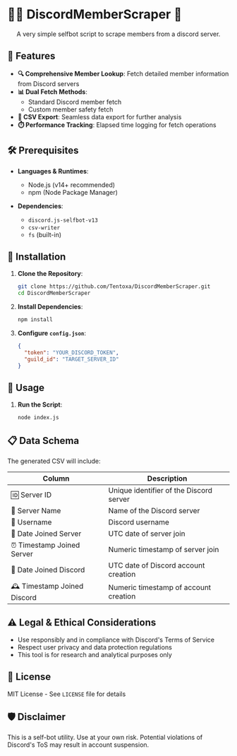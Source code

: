 # 🕵️‍♀️ DiscordMemberScraper 🚀

<p align="center">
  A very simple selfbot script to scrape members from a discord server.
</p>

## 🌟 Features

- **🔍 Comprehensive Member Lookup**: Fetch detailed member information from Discord servers
- **📊 Dual Fetch Methods**: 
  - Standard Discord member fetch
  - Custom member safety fetch
- **💾 CSV Export**: Seamless data export for further analysis
- **⏱️ Performance Tracking**: Elapsed time logging for fetch operations

## 🛠️ Prerequisites

- **Languages & Runtimes**:
  - Node.js (v14+ recommended)
  - npm (Node Package Manager)

- **Dependencies**:
  - `discord.js-selfbot-v13`
  - `csv-writer`
  - `fs` (built-in)

## 🚀 Installation

1. **Clone the Repository**:
   ```bash
   git clone https://github.com/Tentoxa/DiscordMemberScraper.git
   cd DiscordMemberScraper
   ```

2. **Install Dependencies**:
   ```bash
   npm install
   ```

3. **Configure `config.json`**:
   ```json
   {
     "token": "YOUR_DISCORD_TOKEN",
     "guild_id": "TARGET_SERVER_ID"
   }
   ```

## 🔧 Usage

1. **Run the Script**:
   ```bash
   node index.js
   ```

## 📋 Data Schema

The generated CSV will include:

| Column                    | Description                            |
|---------------------------|----------------------------------------|
| 🆔 Server ID              | Unique identifier of the Discord server |
| 📛 Server Name            | Name of the Discord server             |
| 👤 Username               | Discord username                       |
| 📅 Date Joined Server     | UTC date of server join                |
| ⏰ Timestamp Joined Server| Numeric timestamp of server join       |
| 🎂 Date Joined Discord    | UTC date of Discord account creation   |
| 🕰️ Timestamp Joined Discord| Numeric timestamp of account creation  |

## ⚠️ Legal & Ethical Considerations

- Use responsibly and in compliance with Discord's Terms of Service
- Respect user privacy and data protection regulations
- This tool is for research and analytical purposes only

## 📜 License

MIT License - See `LICENSE` file for details

## 🛡️ Disclaimer

This is a self-bot utility. Use at your own risk. Potential violations of Discord's ToS may result in account suspension.